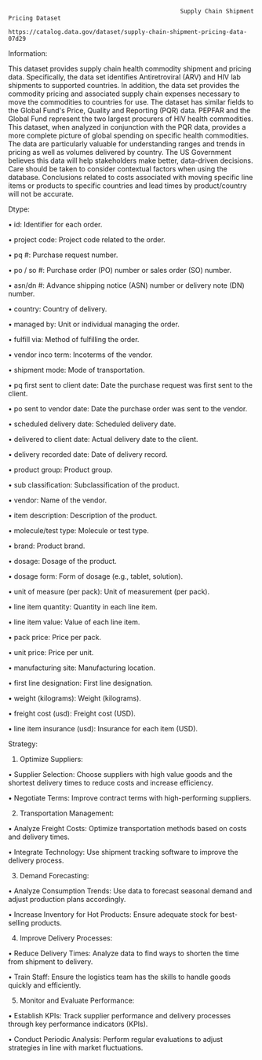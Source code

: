                                                      Supply Chain Shipment Pricing Dataset
                                    https://catalog.data.gov/dataset/supply-chain-shipment-pricing-data-07d29

Information:

This dataset provides supply chain health commodity shipment and pricing data. Specifically, the data set identifies Antiretroviral (ARV) and HIV lab shipments to supported countries. In addition, the data set provides the commodity pricing and associated supply chain expenses necessary to move the commodities to countries for use. The dataset has similar fields to the Global Fund's Price, Quality and Reporting (PQR) data. PEPFAR and the Global Fund represent the two largest procurers of HIV health commodities. This dataset, when analyzed in conjunction with the PQR data, provides a more complete picture of global spending on specific health commodities. The data are particularly valuable for understanding ranges and trends in pricing as well as volumes delivered by country. The US Government believes this data will help stakeholders make better, data-driven decisions. Care should be taken to consider contextual factors when using the database. Conclusions related to costs associated with moving specific line items or products to specific countries and lead times by product/country will not be accurate.

Dtype: 

•	id: Identifier for each order. 

•	project code: Project code related to the order.

•	pq #: Purchase request number. 

•	po / so #: Purchase order (PO) number or sales order (SO) number. 

•	asn/dn #: Advance shipping notice (ASN) number or delivery note (DN) number. 

•	country: Country of delivery. 

•	managed by: Unit or individual managing the order. 

•	fulfill via: Method of fulfilling the order. 

•	vendor inco term: Incoterms of the vendor. 

•	shipment mode: Mode of transportation. 

•	pq first sent to client date: Date the purchase request was first sent to the client. 

•	po sent to vendor date: Date the purchase order was sent to the vendor. 

•	scheduled delivery date: Scheduled delivery date. 

•	delivered to client date: Actual delivery date to the client. 

•	delivery recorded date: Date of delivery record. 

•	product group: Product group. 

•	sub classification: Subclassification of the product. 

•	vendor: Name of the vendor. 

•	item description: Description of the product. 

•	molecule/test type: Molecule or test type. 

•	brand: Product brand. 

•	dosage: Dosage of the product. 

•	dosage form: Form of dosage (e.g., tablet, solution). 

•	unit of measure (per pack): Unit of measurement (per pack). 

•	line item quantity: Quantity in each line item. 

•	line item value: Value of each line item. 

•	pack price: Price per pack. 

•	unit price: Price per unit. 

•	manufacturing site: Manufacturing location. 

•	first line designation: First line designation. 

•	weight (kilograms): Weight (kilograms). 

•	freight cost (usd): Freight cost (USD). 

•	line item insurance (usd): Insurance for each item (USD).


Strategy:
1. Optimize Suppliers:
   
•	Supplier Selection: Choose suppliers with high value goods and the shortest delivery times to reduce costs and increase efficiency.

•	Negotiate Terms: Improve contract terms with high-performing suppliers.

2. Transportation Management:

•	Analyze Freight Costs: Optimize transportation methods based on costs and delivery times.

•	Integrate Technology: Use shipment tracking software to improve the delivery process.

3. Demand Forecasting:

•	Analyze Consumption Trends: Use data to forecast seasonal demand and adjust production plans accordingly.

•	Increase Inventory for Hot Products: Ensure adequate stock for best-selling products.

4. Improve Delivery Processes:
   
•	Reduce Delivery Times: Analyze data to find ways to shorten the time from shipment to delivery.

•	Train Staff: Ensure the logistics team has the skills to handle goods quickly and efficiently.

5. Monitor and Evaluate Performance:
   
•	Establish KPIs: Track supplier performance and delivery processes through key performance indicators (KPIs).

•	Conduct Periodic Analysis: Perform regular evaluations to adjust strategies in line with market fluctuations.

